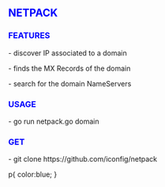 <h2 style="color: blue;"><b>NETPACK</b></h2>



<h3 style="color:blue"><b>FEATURES</b></h3>

<p>- discover IP associated to a domain </p>
<p>- finds the MX Records of the domain </p>
<p>- search for the domain NameServers</p>


<h3 style="color: blue;"><b>USAGE</b></h3>
<p>- go run netpack.go domain</p>

<h3 style="color: blue;"><b>GET</b></h3> 
<p>- git clone <a> https://github.com/iconfig/netpack </a></p>

<stlye>
  p{
  color:blue;
  }
 </style>





